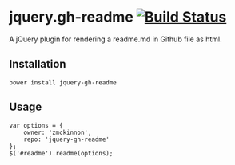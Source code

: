 jquery.gh-readme [![Build Status](https://travis-ci.org/zmckinnon/jquery-gh-readme.png)](https://travis-ci.org/zmckinnon/jquery-gh-readme)
================

A jQuery plugin for rendering a readme.md in Github file as html.

## Installation ##

	bower install jquery-gh-readme

## Usage ##

	var options = {
		owner: 'zmckinnon',
		repo: 'jquery-gh-readme'
	};
	$('#readme').readme(options);
